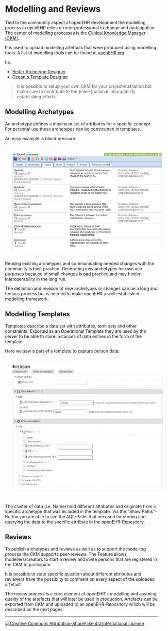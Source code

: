 # Modelling and Reviews

Tied to the community aspect of openEHR development the modelling process in openEHR relies on interprofessional exchange and participation. The center of modelling processes is the [Clinical Knowledge Manager (CKM)](https://ckm.openehr.org/ckm/). 

It is used to upload modelling artefacts that were produced using modelling tools. A list of modelling tools can be found at [openEHR.org](https://www.openehr.org/products_tools/modelling_tools/).

I.e. 
- [Better Archetype Designer](https://tools.openehr.org/designer/#/)
- [Ocean´s Template Designer](http://downloads.oceaninformatics.com/downloads/TemplateDesigner/)

> It is possible to setup your own CKM for your project/institution but make sure to contribute to the (inter-)national interopability establishing efforts.

## Modelling Archetypes
An archetype defines a maximum set of attributes for a specific concept. For personal use these archetypes can be constrained in templates.

An easy example is blood pressure:
<center><img src="../../img/blood_pressure_archetype.jpg" alt="zdin_zlg logo" style="margin: 20px;"></center>

Reusing existing archetypes and communicating needed changes with the community is best practice. Generating new archetypes for own use purposes because of small changes is bad practice and may hinder interoperability in the long run.

The definition and revision of new archetypes or changes can be a long and tedious process but is needed to make openEHR a well established modelling framework.

## Modelling Templates
Templates describe a data set with attributes, term sets and other constraints. Exported as an Operational Template they are used by the server to be able to store instances of data entries in the form of the template.

Here we saw a part of a template to capture person data:
<center><img src="../../img/person_template.jpg" alt="zdin_zlg logo" style="margin: 20px;"></center>

The cluster of data (i.e. Name) hold different attributes and originate from a specific archetype that was included in the template. Via the "Show Paths"-Button you are able to see the AQL-Paths that are used for storing and querying the data to the specific attribute in the openEHR-Repository.

## Reviews
To publish archetypes and reviews as well as to support the modelling process the CKM supports peer-reviews. The Feature allows modellers/creators to start a review and invite persons that are registered in the CKM to participate.

It is possible to state specific question about different attributes and reviewers have the possiblity to comment on every aspect of the uploaded artefact.

The review process is a core element of openEHR´s modelling and assuring quality of the artefacts that will later be used in production. Artefacts can be exported from CKM and uploaded to an openEHR-Repository which will be described on the next pages.

---
[![Creative Commons Attribution-ShareAlike 4.0 International License](https://i.creativecommons.org/l/by-sa/4.0/88x31.png "Creative Commons Attribution-ShareAlike 4.0 International License")](http://creativecommons.org/licenses/by-sa/4.0/)